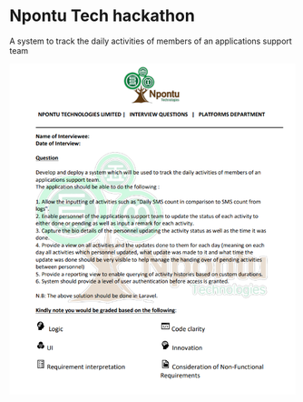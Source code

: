 # Npontu Tech hackathon
 A system to track the daily activities of members of an applications support team

![hackathon details](npontu-tech-hackathon-details.png)